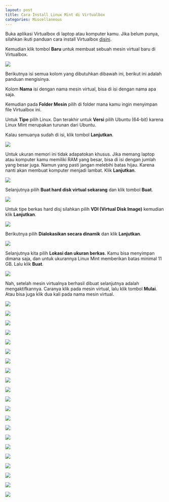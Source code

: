 ```yaml
---
layout: post
title: Cara Install Linux Mint di Virtualbox
categories: Miscellaneous
---
```


Buka aplikasi Virtualbox di laptop atau komputer kamu. Jika belum punya, silahkan ikuti panduan cara install Virtualbox [disini](https://virtualbox.id/cara-install-virtualbox/).

Kemudian klik tombol **Baru** untuk membuat sebuah mesin virtual baru di Virtualbox.

![](/images/linux-mint/cara-install-linux-mint-di-virtualbox-1.webp)

Berikutnya isi semua kolom yang dibutuhkan dibawah ini, berikut ini adalah panduan mengisinya.

Kolom **Nama** isi dengan nama mesin virtual, bisa di isi dengan nama apa saja.

Kemudian pada **Folder Mesin** pilih di folder mana kamu ingin menyimpan file Virtualbox ini.

Untuk **Tipe** pilih Linux. Dan terakhir untuk **Versi** pilih Ubuntu (64-bit) karena Linux Mint merupakan turunan dari Ubuntu.

Kalau semuanya sudah di isi, klik tombol **Lanjutkan**.

![](/images/linux-mint/cara-install-linux-mint-di-virtualbox-2.webp)

Untuk ukuran memori ini tidak adapatokan khusus. Jika memang laptop atau komputer kamu memiliki RAM yang besar, bisa di isi dengan jumlah yang besar juga. Namun yang pasti jangan melebihi batas hijau. Karena nanti akan membuat komputer menjadi lambat. Klik **Lanjutkan**.

![](/images/linux-mint/cara-install-linux-mint-di-virtualbox-3.webp)

Selanjutnya pilih **Buat hard disk virtual sekarang** dan klik tombol **Buat**.

![](/images/linux-mint/cara-install-linux-mint-di-virtualbox-4.webp)

Untuk tipe berkas hard disj silahkan pilih **VDI (Virtual Disk Image)** kemudian klik **Lanjutkan**.

![](/images/linux-mint/cara-install-linux-mint-di-virtualbox-5.webp)

Berikutnya pilih **Dialokasikan secara dinamik** dan klik **Lanjutkan**.

![](/images/linux-mint/cara-install-linux-mint-di-virtualbox-6.webp)

Selanjutnya kita pilih **Lokasi dan ukuran berkas**. Kamu bisa menyimpan dimana saja, dan untuk ukurannya Linux Mint memberikan batas minimal 11 GB. Lalu klik **Buat**.

![](/images/linux-mint/cara-install-linux-mint-di-virtualbox-7.webp)

Nah, setelah mesin virtualnya berhasil dibuat selanjutnya adalah mengaktifkannya. Caranya klik pada mesin virtual, lalu klik tombol **Mulai**. Atau bisa juga klik dua kali pada nama mesin virtual.

![](/images/linux-mint/cara-install-linux-mint-di-virtualbox-8.webp)

![](/images/linux-mint/cara-install-linux-mint-di-virtualbox-9.webp)

![](/images/linux-mint/cara-install-linux-mint-di-virtualbox-10.webp)

![](/images/linux-mint/cara-install-linux-mint-di-virtualbox-11.webp)

![](/images/linux-mint/cara-install-linux-mint-di-virtualbox-12.webp)

![](/images/linux-mint/cara-install-linux-mint-di-virtualbox-13.webp)

![](/images/linux-mint/cara-install-linux-mint-di-virtualbox-14.webp)

![](/images/linux-mint/cara-install-linux-mint-di-virtualbox-15.webp)

![](/images/linux-mint/cara-install-linux-mint-di-virtualbox-16.webp)

![](/images/linux-mint/cara-install-linux-mint-di-virtualbox-17.webp)

![](/images/linux-mint/cara-install-linux-mint-di-virtualbox-18.webp)

![](/images/linux-mint/cara-install-linux-mint-di-virtualbox-19.webp)

![](/images/linux-mint/cara-install-linux-mint-di-virtualbox-20.webp)

![](/images/linux-mint/cara-install-linux-mint-di-virtualbox-21.webp)

![](/images/linux-mint/cara-install-linux-mint-di-virtualbox-22.webp)

![](/images/linux-mint/cara-install-linux-mint-di-virtualbox-23.webp)

![](/images/linux-mint/cara-install-linux-mint-di-virtualbox-24.webp)

![](/images/linux-mint/cara-install-linux-mint-di-virtualbox-25.webp)

![](/images/linux-mint/cara-install-linux-mint-di-virtualbox-26.webp)

![](/images/linux-mint/cara-install-linux-mint-di-virtualbox-27.webp)

![](/images/linux-mint/cara-install-linux-mint-di-virtualbox-28.webp)
